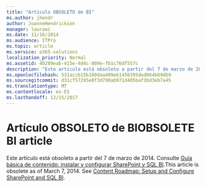 ```yaml
---
title: "Artículo OBSOLETO de BI"
ms.author: jhendr
author: JoanneHendrickson
manager: laurawi
ms.date: 11/16/2014
ms.audience: ITPro
ms.topic: article
ms.service: o365-solutions
localization_priority: Normal
ms.assetid: 40289eab-415e-4d4c-809e-fb1c76df557c
description: "Este artículo está obsoleto a partir del 7 de marzo de 2014. Consulte la guía básica de contenido: Instalar y configurar SharePoint y SQL BI."
ms.openlocfilehash: 531accb15b160daa409eb1456395ded864b69db9
ms.sourcegitcommit: d31cf57295e8f3d798ab971d405baf3bd3eb7a45
ms.translationtype: MT
ms.contentlocale: es-ES
ms.lasthandoff: 12/15/2017
---
```

# <a name="obsolete-bi-article"></a><span data-ttu-id="1a6e3-104">Artículo OBSOLETO de BI</span><span class="sxs-lookup"><span data-stu-id="1a6e3-104">OBSOLETE BI article</span></span>

<span data-ttu-id="1a6e3-p102">Este artículo está obsoleto a partir del 7 de marzo de 2014. Consulte [Guía básica de contenido: instalar y configurar SharePoint y SQL BI](http://technet.microsoft.com/library/a470e75a-2817-42b3-85fd-c76060c13406.aspx).</span><span class="sxs-lookup"><span data-stu-id="1a6e3-p102">This article is obsolete as of March 7, 2014. See [Content Roadmap: Setup and Configure SharePoint and SQL BI](http://technet.microsoft.com/library/a470e75a-2817-42b3-85fd-c76060c13406.aspx).</span></span>
  

